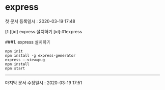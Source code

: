 express
========   
첫 문서 등록일시 : 2020-03-19 17:48   

[1.][id] express 설치하기
[id]:#1express

###1. express 설치하기

```
npm init
npm install -g express-generator
express –-view=pug
npm install
npm start
```

***
   마지막 문서 수정일시 : 2020-03-19 17:51